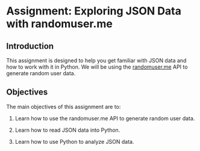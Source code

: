 # Assignment: Exploring JSON Data with randomuser.me

## Introduction
This assignment is designed to help you get familiar with JSON data and how to work with it in Python. We will be using the [randomuser.me](https://randomuser.me/) API to generate random user data. 

## Objectives

The main objectives of this assignment are to:

1. Learn how to use the randomuser.me API to generate random user data.

2. Learn how to read JSON data into Python.

3. Learn how to use Python to analyze JSON data.

